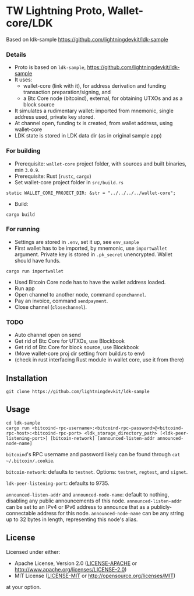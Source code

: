# TW Lightning Proto, Wallet-core/LDK
Based on ldk-sample
https://github.com/lightningdevkit/ldk-sample


### Details

- Proto is based on `ldk-sample`, https://github.com/lightningdevkit/ldk-sample
- It uses:
  - wallet-core (link with it), for address derivation and funding transaction preparation/signing, and
  - a Btc Core node (bitcoind), external, for obtaining UTXOs and as a block source
- It simulates a rudimentary wallet: imported from mnemonic, single address used, private key stored.
- At channel open, funding tx is created, from wallet address, using wallet-core
- LDK state is stored in LDK data dir (as in original sample app)


### For building

- Prerequisite: `wallet-core` project folder, with sources and built binaries, min `3.0.9`.
- Prerequisite: Rust (`rustc`, `cargo`)
- Set wallet-core project folder in `src/build.rs`

```
static WALLET_CORE_PROJECT_DIR: &str = "../../../../wallet-core";
```

- Build:

```
cargo build
```

### For running

- Settings are stored in `.env`, set it up, see `env_sample`
- First wallet has to be imported, by mnemonic, use `importwallet` argument.  Private key is stored in `.pk_secret` unencrypted. Wallet should have funds.
```
cargo run importwallet
```

- Used Bitcoin Core node has to have the wallet address loaded.
- Run app
- Open channel to another node, command `openchannel`.
- Pay an invoice, command `sendpayment`.
- Close channel (`closechannel`).


### TODO

- Auto channel open on send
- Get rid of Btc Core for UTXOs, use Blockbook
- Get rid of Btc Core for block source, use Blockbook
- (Move wallet-core proj dir setting from build.rs to env)
- (check in rust interfacing Rust module in wallet core, use it from there)




## Installation
```
git clone https://github.com/lightningdevkit/ldk-sample
```

## Usage
```
cd ldk-sample
cargo run <bitcoind-rpc-username>:<bitcoind-rpc-password>@<bitcoind-rpc-host>:<bitcoind-rpc-port> <ldk_storage_directory_path> [<ldk-peer-listening-port>] [bitcoin-network] [announced-listen-addr announced-node-name]
```
`bitcoind`'s RPC username and password likely can be found through `cat ~/.bitcoin/.cookie`.

`bitcoin-network`: defaults to `testnet`. Options: `testnet`, `regtest`, and `signet`.

`ldk-peer-listening-port`: defaults to 9735.

`announced-listen-addr` and `announced-node-name`: default to nothing, disabling any public announcements of this node.
`announced-listen-addr` can be set to an IPv4 or IPv6 address to announce that as a publicly-connectable address for this node.
`announced-node-name` can be any string up to 32 bytes in length, representing this node's alias.

## License

Licensed under either:

 * Apache License, Version 2.0 ([LICENSE-APACHE](LICENSE-APACHE) or http://www.apache.org/licenses/LICENSE-2.0)
 * MIT License ([LICENSE-MIT](LICENSE-MIT) or http://opensource.org/licenses/MIT)

at your option.
